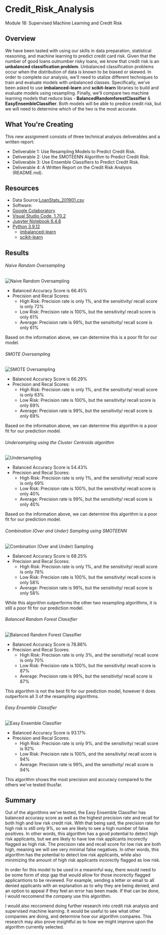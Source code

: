 # Credit_Risk_Analysis
Module 18: Supervised Machine Learning and Credit Risk

## Overview
We have been tasted with using our skills in data preparation, statistical reasoning, and machine learning to predict credit card risk. Given that the number of good loans outnumber risky loans, we know that credit risk is an **unbalanced classification problem**. Unbalanced classification problems occur when the distribution of data is known to be biased or skewed. In order to complete our analysis, we'll need to utalize different techniques to train and evaluate models with unbalanced classes. Specifically, we've been asked to use **imbalanced-learn** and **scikit-learn** libraries to build and evaluate models using resampling. Finally, we'll compare two machine learning models that reduce bias - **BalancedRandomforestClassifier** & **EasyEnsembleClassifier**. Both models will be able to predice credit risk, but we will need to determine which of the two is the most accurate.


## What You're Creating
This new assignment consists of three technical analysis deliverables and a written report:
- Deliverable 1: Use Resampling Models to Predict Credit Risk.
- Deliverable 2: Use the SMOTEENN Algorithm to Predict Credit Risk.
- Deliverable 3: Use Ensemble Classifiers to Predict Credit Risk.
- Deliverable 4: A Written Report on the Credit Risk Analysis (README.md).


## Resources
- Data Source:[LoanStats_201901.csv](https://github.com/abrodyyy/Credit_Risk_Analysis/blob/main/Resources/LoanStats_2019Q1.csv)
- Software:
- [Google Colaboratory](https://colab.research.google.com)
- [Visual Studio Code, 1.70.2](https://code.visualstudio.com/updates/v1_70)
- [Jupyter Notebook 6.4.8](https://jupyter-notebook.readthedocs.io/_/downloads/en/v6.4.8/pdf/)
- [Python 3.9.12](https://www.python.org/downloads/release/python-3912/)
    - [imbalanced-learn](https://www.google.com/url?sa=t&rct=j&q=&esrc=s&source=web&cd=&cad=rja&uact=8&ved=2ahUKEwiGxaaY9oL9AhXNHzQIHVMBDfEQFnoECBkQAQ&url=https%3A%2F%2Fimbalanced-learn.org%2F&usg=AOvVaw1LZ6uQInqba1dPLNkmMvhL)
    - [scikit-learn](https://scikit-learn.org/stable/)


## Results

###### Naive Random Oversampling

![Naive Random Oversampling](https://user-images.githubusercontent.com/111623064/217157402-ae3afbc0-1cb9-462f-b45a-b0f4ddf065e8.png)

- Balanced Accuracy Score is 66.45% 
- Precision and Recal Scores: 
    - High Risk: Precision rate is only 1%, and the sensitivity/ recall score is only 72%
    - Low Risk:  Precision rate is 100%, but the sensitivity/ recall score is only 61%
    - Average: Precision rate is 99%, but the sensitivity/ recall score is only 61%

Based on the information above, we can determine this is a poor fit for our model. 

###### SMOTE Oversampling

![SMOTE Oversampling](https://user-images.githubusercontent.com/111623064/217157354-0f7a4a5a-3642-42d3-a2c2-f4c21b38779f.png)

- Balanced Accuracy Score is 66.29% 
- Precision and Recal Scores: 
    - High Risk: Precision rate is only 1%, and the sensitivity/ recall score is only 63%
    - Low Risk:  Precision rate is 100%, but the sensitivity/ recall score is only 69%
    - Average: Precision rate is 99%, but the sensitivity/ recall score is only 69%

Based on the information above, we can determine this algorithm is a poor fit for our prediction model. 

###### Undersampling using the Cluster Centroids algorithm

![Undersampling](https://user-images.githubusercontent.com/111623064/217157289-10eb3256-7d6b-4417-911a-ac40886dc701.png)

- Balanced Accuracy Score is 54.43% 
- Precision and Recal Scores: 
    - High Risk: Precision rate is only 1%, and the sensitivity/ recall score is only 69%
    - Low Risk:  Precision rate is 100%, but the sensitivity/ recall score is only 40%
    - Average: Precision rate is 99%, but the sensitivity/ recall score is only 40%

Based on the information above, we can determine this algorithm is a poor fit for our prediction model. 

###### Combination (Over and Under) Sampling using SMOTEENN

![Combination (Over and Under) Sampling](https://user-images.githubusercontent.com/111623064/217157499-5d82f072-27a8-40f9-8818-0ee16dce6fe8.png)

- Balanced Accuracy Score is 68.25%
- Precision and Recal Scores: 
    - High Risk: Precision rate is only 1%, and the sensitivity/ recall score is only 78%
    - Low Risk:  Precision rate is 100%, but the sensitivity/ recall score is only 58%
    - Average: Precision rate is 99%, but the sensitivity/ recall score is only 58%

While this algorithm outperforms the other two resampling algorithms, it is still a poor fit for our prediction model. 

###### Balanced Random Forest Classifier

![Balanced Random Forest Classifier](https://user-images.githubusercontent.com/111623064/217157531-2e59c51e-4e96-43be-a1a1-d7ffdb5351e6.png)

- Balanced Accuracy Score is 78.88% 
- Precision and Recal Scores: 
    - High Risk: Precision rate is only 3%, and the sensitivity/ recall score is only 70%
    - Low Risk:  Precision rate is 100%, but the sensitivity/ recall score is 87%
    - Average: Precision rate is 99%, but the sensitivity/ recall score is 87%

This algorithm is not the best fit for our prediction model, however it does outperform all 3 of the resampling algorithms. 

###### Easy Ensemble Classifier

![Easy Ensemble Classifier](https://user-images.githubusercontent.com/111623064/217157554-ea4873ed-96a6-4cd2-a405-86be33fcb685.png)

- Balanced Accuracy Score is 93.17% 
- Precision and Recal Scores: 
    - High Risk: Precision rate is only 9%, and the sensitivity/ recall score is 92%
    - Low Risk:  Precision rate is 100%, and the sensitivity/ recall score is 94%
    - Average: Precision rate is 99%, and the sensitivity/ recall score is 94%

This algorithm shows the most precision and accuracy compared to the others we've tested thusfar.

## Summary
Out of the algorithms we've tested, the Easy Ensemble Classifier has balanced accurasy score as well as the highest precision rate and recall for both high and low risk credit risk. With that being said, the precision rate for high risk is still only 9%, so we are likely to see a high number of false positives. In other words, this algorithm has a good potential to detect high risk applicants, but we are likely to have low risk applicants incorectly flagged as high risk. The precision rate and recall score for low risk are both high, meaning we will see very minimal false negatives. In other words, this algorithm has the potential to detect low risk applicants, while also minimizing the amount of high risk applicants incorectly flagged as low risk. 

In order for this model to be used in a meaninful way, there would need to be some form of stop gap that would allow for those incorectly flagged applicantions to be reviewed. For example, sending a letter or email to all denied applicants with an explanation as to why they are being denied, and an option to appeal if they feel an error has been made. If that can be done, I would reccomend the company use this algorithm. 

I would also reccomend doing further research into credit risk analysis and supervised machine learning. It would be useful to see what other companies are doing, and determine how our algorithm compares. This research may also prove insightful as to how we might improve upon the algorithm currently selected. 
